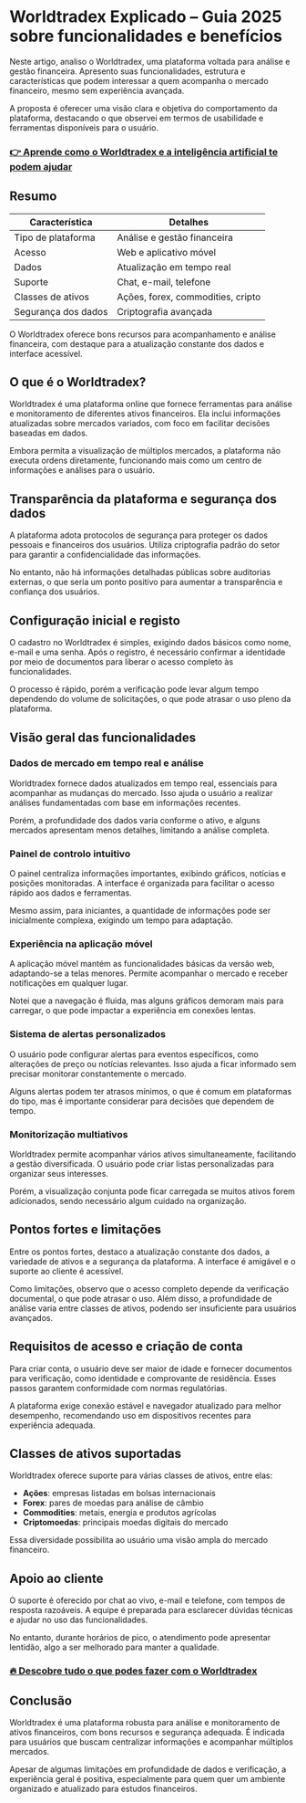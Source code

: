 # Worldtradex Explicado – Guia 2025 sobre funcionalidades e benefícios
   
Neste artigo, analiso o Worldtradex, uma plataforma voltada para análise e gestão financeira. Apresento suas funcionalidades, estrutura e características que podem interessar a quem acompanha o mercado financeiro, mesmo sem experiência avançada.

A proposta é oferecer uma visão clara e objetiva do comportamento da plataforma, destacando o que observei em termos de usabilidade e ferramentas disponíveis para o usuário.

### [👉 Aprende como o Worldtradex e a inteligência artificial te podem ajudar](https://t.co/ag2hDiChmX)
## Resumo  

| Característica          | Detalhes                            |
|------------------------|-----------------------------------|
| Tipo de plataforma      | Análise e gestão financeira       |
| Acesso                 | Web e aplicativo móvel             |
| Dados                  | Atualização em tempo real          |
| Suporte                | Chat, e-mail, telefone             |
| Classes de ativos      | Ações, forex, commodities, cripto |
| Segurança dos dados    | Criptografia avançada              |

O Worldtradex oferece bons recursos para acompanhamento e análise financeira, com destaque para a atualização constante dos dados e interface acessível.

## O que é o Worldtradex?  
Worldtradex é uma plataforma online que fornece ferramentas para análise e monitoramento de diferentes ativos financeiros. Ela inclui informações atualizadas sobre mercados variados, com foco em facilitar decisões baseadas em dados.

Embora permita a visualização de múltiplos mercados, a plataforma não executa ordens diretamente, funcionando mais como um centro de informações e análises para o usuário.

## Transparência da plataforma e segurança dos dados  
A plataforma adota protocolos de segurança para proteger os dados pessoais e financeiros dos usuários. Utiliza criptografia padrão do setor para garantir a confidencialidade das informações.

No entanto, não há informações detalhadas públicas sobre auditorias externas, o que seria um ponto positivo para aumentar a transparência e confiança dos usuários.

## Configuração inicial e registo  
O cadastro no Worldtradex é simples, exigindo dados básicos como nome, e-mail e uma senha. Após o registro, é necessário confirmar a identidade por meio de documentos para liberar o acesso completo às funcionalidades.

O processo é rápido, porém a verificação pode levar algum tempo dependendo do volume de solicitações, o que pode atrasar o uso pleno da plataforma.

## Visão geral das funcionalidades  

### Dados de mercado em tempo real e análise  
Worldtradex fornece dados atualizados em tempo real, essenciais para acompanhar as mudanças do mercado. Isso ajuda o usuário a realizar análises fundamentadas com base em informações recentes.

Porém, a profundidade dos dados varia conforme o ativo, e alguns mercados apresentam menos detalhes, limitando a análise completa.

### Painel de controlo intuitivo  
O painel centraliza informações importantes, exibindo gráficos, notícias e posições monitoradas. A interface é organizada para facilitar o acesso rápido aos dados e ferramentas.

Mesmo assim, para iniciantes, a quantidade de informações pode ser inicialmente complexa, exigindo um tempo para adaptação.

### Experiência na aplicação móvel  
A aplicação móvel mantém as funcionalidades básicas da versão web, adaptando-se a telas menores. Permite acompanhar o mercado e receber notificações em qualquer lugar.

Notei que a navegação é fluida, mas alguns gráficos demoram mais para carregar, o que pode impactar a experiência em conexões lentas.

### Sistema de alertas personalizados  
O usuário pode configurar alertas para eventos específicos, como alterações de preço ou notícias relevantes. Isso ajuda a ficar informado sem precisar monitorar constantemente o mercado.

Alguns alertas podem ter atrasos mínimos, o que é comum em plataformas do tipo, mas é importante considerar para decisões que dependem de tempo.

### Monitorização multiativos  
Worldtradex permite acompanhar vários ativos simultaneamente, facilitando a gestão diversificada. O usuário pode criar listas personalizadas para organizar seus interesses.

Porém, a visualização conjunta pode ficar carregada se muitos ativos forem adicionados, sendo necessário algum cuidado na organização.

## Pontos fortes e limitações  
Entre os pontos fortes, destaco a atualização constante dos dados, a variedade de ativos e a segurança da plataforma. A interface é amigável e o suporte ao cliente é acessível.

Como limitações, observo que o acesso completo depende da verificação documental, o que pode atrasar o uso. Além disso, a profundidade de análise varia entre classes de ativos, podendo ser insuficiente para usuários avançados.

## Requisitos de acesso e criação de conta  
Para criar conta, o usuário deve ser maior de idade e fornecer documentos para verificação, como identidade e comprovante de residência. Esses passos garantem conformidade com normas regulatórias.

A plataforma exige conexão estável e navegador atualizado para melhor desempenho, recomendando uso em dispositivos recentes para experiência adequada.

## Classes de ativos suportadas  
Worldtradex oferece suporte para várias classes de ativos, entre elas:

- **Ações**: empresas listadas em bolsas internacionais  
- **Forex**: pares de moedas para análise de câmbio  
- **Commodities**: metais, energia e produtos agrícolas  
- **Criptomoedas**: principais moedas digitais do mercado  

Essa diversidade possibilita ao usuário uma visão ampla do mercado financeiro.

## Apoio ao cliente  
O suporte é oferecido por chat ao vivo, e-mail e telefone, com tempos de resposta razoáveis. A equipe é preparada para esclarecer dúvidas técnicas e ajudar no uso das funcionalidades.

No entanto, durante horários de pico, o atendimento pode apresentar lentidão, algo a ser melhorado para manter a qualidade.

### [🔥 Descobre tudo o que podes fazer com o Worldtradex](https://t.co/ag2hDiChmX)
## Conclusão  
Worldtradex é uma plataforma robusta para análise e monitoramento de ativos financeiros, com bons recursos e segurança adequada. É indicada para usuários que buscam centralizar informações e acompanhar múltiplos mercados.

Apesar de algumas limitações em profundidade de dados e verificação, a experiência geral é positiva, especialmente para quem quer um ambiente organizado e atualizado para estudos financeiros.